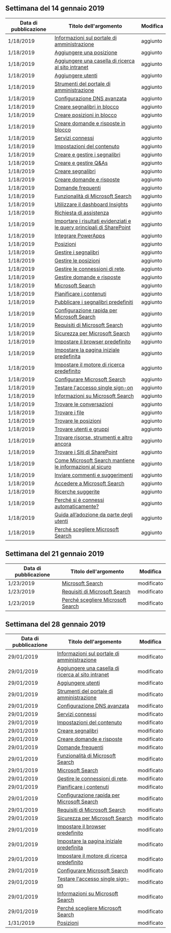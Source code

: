 <!-- This file is generated automatically each week. Changes made to this file will be overwritten.-->




## <a name="week-of-january-14-2019"></a>Settimana del 14 gennaio 2019


| Data di pubblicazione |Titolo dell'argomento | Modifica |
|------|------------|--------|
| 1/18/2019 | [Informazioni sul portale di amministrazione](/MicrosoftSearch/about-the-admin-portal) | aggiunto |
| 1/18/2019 | [Aggiungere una posizione](/MicrosoftSearch/add-a-location) | aggiunto |
| 1/18/2019 | [Aggiungere una casella di ricerca al sito intranet](/MicrosoftSearch/add-a-search-box-to-your-intranet-site) | aggiunto |
| 1/18/2019 | [Aggiungere utenti](/MicrosoftSearch/add-users) | aggiunto |
| 1/18/2019 | [Strumenti del portale di amministrazione](/MicrosoftSearch/admin-portal-tools) | aggiunto |
| 1/18/2019 | [Configurazione DNS avanzata](/MicrosoftSearch/advanced-dns-configuration) | aggiunto |
| 1/18/2019 | [Creare segnalibri in blocco](/MicrosoftSearch/bulk-create-bookmarks) | aggiunto |
| 1/18/2019 | [Creare posizioni in blocco](/MicrosoftSearch/bulk-create-locations) | aggiunto |
| 1/18/2019 | [Creare domande e risposte in blocco](/MicrosoftSearch/bulk-create-qas) | aggiunto |
| 1/18/2019 | [Servizi connessi](/MicrosoftSearch/connected-services) | aggiunto |
| 1/18/2019 | [Impostazioni del contenuto](/MicrosoftSearch/content-settings) | aggiunto |
| 1/18/2019 | [Creare e gestire i segnalibri](/MicrosoftSearch/create-and-manage-bookmarks) | aggiunto |
| 1/18/2019 | [Creare e gestire Q&As](/MicrosoftSearch/create-and-manage-qas) | aggiunto |
| 1/18/2019 | [Creare segnalibri](/MicrosoftSearch/create-bookmarks) | aggiunto |
| 1/18/2019 | [Creare domande e risposte](/MicrosoftSearch/create-qas) | aggiunto |
| 1/18/2019 | [Domande frequenti](/MicrosoftSearch/faqs) | aggiunto |
| 1/18/2019 | [Funzionalità di Microsoft Search](/MicrosoftSearch/features) | aggiunto |
| 1/18/2019 | [Utilizzare il dashboard Insights](/MicrosoftSearch/get-insights) | aggiunto |
| 1/18/2019 | [Richiesta di assistenza](/MicrosoftSearch/get-support) | aggiunto |
| 1/18/2019 | [Importare i risultati evidenziati e le query principali di SharePoint](/MicrosoftSearch/import-sharepoint-promoted-results-and-top-queries) | aggiunto |
| 1/18/2019 | [Integrare PowerApps](/MicrosoftSearch/integrate-powerapps) | aggiunto |
| 1/18/2019 | [Posizioni](/MicrosoftSearch/locations) | aggiunto |
| 1/18/2019 | [Gestire i segnalibri](/MicrosoftSearch/manage-bookmarks) | aggiunto |
| 1/18/2019 | [Gestire le posizioni](/MicrosoftSearch/manage-locations) | aggiunto |
| 1/18/2019 | [Gestire le connessioni di rete](/MicrosoftSearch/manage-network-connections). | aggiunto |
| 1/18/2019 | [Gestire domande e risposte](/MicrosoftSearch/manage-qas) | aggiunto |
| 1/18/2019 | [Microsoft Search](/MicrosoftSearch/microsoft-search) | aggiunto |
| 1/18/2019 | [Pianificare i contenuti](/MicrosoftSearch/plan-your-content) | aggiunto |
| 1/18/2019 | [Pubblicare i segnalibri predefiniti](/MicrosoftSearch/publish-default-bookmarks) | aggiunto |
| 1/18/2019 | [Configurazione rapida per Microsoft Search](/MicrosoftSearch/quick-set-up) | aggiunto |
| 1/18/2019 | [Requisiti di Microsoft Search](/MicrosoftSearch/requirements) | aggiunto |
| 1/18/2019 | [Sicurezza per Microsoft Search](/MicrosoftSearch/security) | aggiunto |
| 1/18/2019 | [Impostare il browser predefinito](/MicrosoftSearch/set-default-browser) | aggiunto |
| 1/18/2019 | [Impostare la pagina iniziale predefinita](/MicrosoftSearch/set-default-homepage) | aggiunto |
| 1/18/2019 | [Impostare il motore di ricerca predefinito](/MicrosoftSearch/set-default-search-engine) | aggiunto |
| 1/18/2019 | [Configurare Microsoft Search](/MicrosoftSearch/set-up-microsoft-search) | aggiunto |
| 1/18/2019 | [Testare l'accesso single sign-on](/MicrosoftSearch/test-single-sign-on) | aggiunto |
| 1/18/2019 | [Informazioni su Microsoft Search](/MicrosoftSearch/use/about-microsoft-search) | aggiunto |
| 1/18/2019 | [Trovare le conversazioni](/MicrosoftSearch/use/find-conversations) | aggiunto |
| 1/18/2019 | [Trovare i file](/MicrosoftSearch/use/find-files) | aggiunto |
| 1/18/2019 | [Trovare le posizioni](/MicrosoftSearch/use/find-locations) | aggiunto |
| 1/18/2019 | [Trovare utenti e gruppi](/MicrosoftSearch/use/find-people-and-groups) | aggiunto |
| 1/18/2019 | [Trovare risorse, strumenti e altro ancora](/MicrosoftSearch/use/find-resources-tools-and-more) | aggiunto |
| 1/18/2019 | [Trovare i Siti di SharePoint](/MicrosoftSearch/use/find-sharepoint-sites) | aggiunto |
| 1/18/2019 | [Come Microsoft Search mantiene le informazioni al sicuro](/MicrosoftSearch/use/how-microsoft-search-keeps-your-info-secure) | aggiunto |
| 1/18/2019 | [Inviare commenti e suggerimenti](/MicrosoftSearch/use/send-feedback) | aggiunto |
| 1/18/2019 | [Accedere a Microsoft Search](/MicrosoftSearch/use/sign-in) | aggiunto |
| 1/18/2019 | [Ricerche suggerite](/MicrosoftSearch/use/suggested-searches) | aggiunto |
| 1/18/2019 | [Perché si è connessi automaticamente?](/MicrosoftSearch/use/why-am-i-automatically-signed-in) | aggiunto |
| 1/18/2019 | [Guida all’adozione da parte degli utenti](/MicrosoftSearch/user-adoption-guide) | aggiunto |
| 1/18/2019 | [Perché scegliere Microsoft Search](/MicrosoftSearch/why-microsoft-search) | aggiunto |


## <a name="week-of-january-21-2019"></a>Settimana del 21 gennaio 2019


| Data di pubblicazione |Titolo dell'argomento | Modifica |
|------|------------|--------|
| 1/23/2019 | [Microsoft Search](/MicrosoftSearch/index) | modificato |
| 1/23/2019 | [Requisiti di Microsoft Search](/MicrosoftSearch/requirements) | modificato |
| 1/23/2019 | [Perché scegliere Microsoft Search](/MicrosoftSearch/why-microsoft-search) | modificato |


## <a name="week-of-january-28-2019"></a>Settimana del 28 gennaio 2019


| Data di pubblicazione |Titolo dell'argomento | Modifica |
|------|------------|--------|
| 29/01/2019 | [Informazioni sul portale di amministrazione](/MicrosoftSearch/about-the-admin-portal) | modificato |
| 29/01/2019 | [Aggiungere una casella di ricerca al sito intranet](/MicrosoftSearch/add-a-search-box-to-your-intranet-site) | modificato |
| 29/01/2019 | [Aggiungere utenti](/MicrosoftSearch/add-users) | modificato |
| 29/01/2019 | [Strumenti del portale di amministrazione](/MicrosoftSearch/admin-portal-tools) | modificato |
| 29/01/2019 | [Configurazione DNS avanzata](/MicrosoftSearch/advanced-dns-configuration) | modificato |
| 29/01/2019 | [Servizi connessi](/MicrosoftSearch/connected-services) | modificato |
| 29/01/2019 | [Impostazioni del contenuto](/MicrosoftSearch/content-settings) | modificato |
| 29/01/2019 | [Creare segnalibri](/MicrosoftSearch/create-bookmarks) | modificato |
| 29/01/2019 | [Creare domande e risposte](/MicrosoftSearch/create-qas) | modificato |
| 29/01/2019 | [Domande frequenti](/MicrosoftSearch/faqs) | modificato |
| 29/01/2019 | [Funzionalità di Microsoft Search](/MicrosoftSearch/features) | modificato |
| 29/01/2019 | [Microsoft Search](/MicrosoftSearch/index) | modificato |
| 29/01/2019 | [Gestire le connessioni di rete](/MicrosoftSearch/manage-network-connections). | modificato |
| 29/01/2019 | [Pianificare i contenuti](/MicrosoftSearch/plan-your-content) | modificato |
| 29/01/2019 | [Configurazione rapida per Microsoft Search](/MicrosoftSearch/quick-set-up) | modificato |
| 29/01/2019 | [Requisiti di Microsoft Search](/MicrosoftSearch/requirements) | modificato |
| 29/01/2019 | [Sicurezza per Microsoft Search](/MicrosoftSearch/security) | modificato |
| 29/01/2019 | [Impostare il browser predefinito](/MicrosoftSearch/set-default-browser) | modificato |
| 29/01/2019 | [Impostare la pagina iniziale predefinita](/MicrosoftSearch/set-default-homepage) | modificato |
| 29/01/2019 | [Impostare il motore di ricerca predefinito](/MicrosoftSearch/set-default-search-engine) | modificato |
| 29/01/2019 | [Configurare Microsoft Search](/MicrosoftSearch/set-up-microsoft-search) | modificato |
| 29/01/2019 | [Testare l'accesso single sign-on](/MicrosoftSearch/test-single-sign-on) | modificato |
| 29/01/2019 | [Informazioni su Microsoft Search](/MicrosoftSearch/use/about-microsoft-search) | modificato |
| 29/01/2019 | [Perché scegliere Microsoft Search](/MicrosoftSearch/why-microsoft-search) | modificato |
| 1/31/2019 | [Posizioni](/MicrosoftSearch/locations) | modificato |
